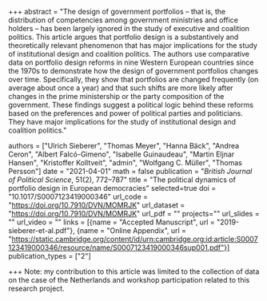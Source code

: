 +++
abstract = "The design of government portfolios – that is, the distribution of competencies among government ministries and office holders – has been largely ignored in the study of executive and coalition politics. This article argues that portfolio design is a substantively and theoretically relevant phenomenon that has major implications for the study of institutional design and coalition politics. The authors use comparative data on portfolio design reforms in nine Western European countries since the 1970s to demonstrate how the design of government portfolios changes over time. Specifically, they show that portfolios are changed frequently (on average about once a year) and that such shifts are more likely after changes in the prime ministership or the party composition of the government. These findings suggest a political logic behind these reforms based on the preferences and power of political parties and politicians. They have major implications for the study of institutional design and coalition politics."

authors = ["Ulrich Sieberer", "Thomas Meyer", "Hanna Bäck",  "Andrea Ceron", "Albert Falcó-Gimeno", "Isabelle Guinaudeau", "Martin Eljnar Hansen", "Kristoffer Kolltveit", "admin", "Wolfgang C. Müller", "Thomas Persson"]
date = "2021-04-01"
math = false
publication = "*British Journal of Political Science*, 51(2), 772–787"
title = "The political dynamics of portfolio design in European democracies"
selected=true
doi = "10.1017/S0007123419000346"
url_code = "https://doi.org/10.7910/DVN/MOMRJK"
url_dataset = "https://doi.org/10.7910/DVN/MOMRJK"
url_pdf = ""
projects=""
url_slides = ""
url_video = ""
links = [{name = "Accepted Manuscript", url = "2019-sieberer-et-al.pdf"}, {name = "Online Appendix", url = "https://static.cambridge.org/content/id/urn:cambridge.org:id:article:S0007123419000346/resource/name/S0007123419000346sup001.pdf"}]
publication_types = ["2"]

+++
Note: my contribution to this article was limited to the collection of data on the case of the Netherlands and workshop participation related to this research project.

